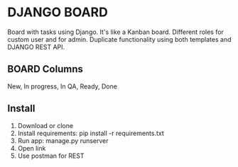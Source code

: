 # DJANGO BOARD

Board with tasks using Django. It's like a Kanban board.
Different roles for custom user and for admin.
Duplicate functionality using both templates and DJANGO REST API.


## BOARD Columns

New, In progress, In QA, Ready, Done

## Install

1. Download or clone
2. Install requirements:
pip install -r requirements.txt
3. Run app: 
manage.py runserver
4. Open link
5. Use postman for REST